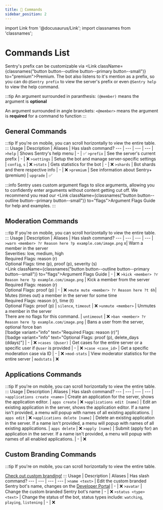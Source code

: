 ```yaml
---
title: 💬 Commands
sidebar_position: 2
---
```


import Link from '@docusaurus/Link';
import classnames from 'classnames';

# Commands List

Sentry's prefix can be customizable via <Link className={classnames("button button--outline button--primary button--small")} to="premium">Premium</Link>. The bot also listens to it's mention as a prefix, so you can do `@Sentry prefix` to view the server's prefix or even `@Sentry help` to view the help command.

:::tip
An argument surrounded in paranthesis: `(@member)` means the argument is **optional**

An argument surrounded in angle branckets: `<@member>` means the argument is **required** for a command to function
:::

## General Commands
:::tip
If you're on mobile, you can scroll horizontally to view the entire table.
:::
Usage   | Description | Aliases | Has slash command?
--- | --- | --- | --- |
`>help` | Shows Sentry's help menu | - | ✅
`>prefix` | See the server's current prefix | - | ❌
`>settings` | Setup the bot and manage server-specific settings | `config`, `s` | ❌
`>stats` | Gets statistics for the bot | - | ❌
`>shards` | Bot shards and there respective info | - | ❌
`>premium` | See information about Sentry+ (premium) | `upgrade` | ✅

:::info
Sentry uses custom argument flags to slice arguments, allowing you to confidently enter arguments without content getting cut off. We recommend you read our <Link className={classnames("button button--outline button--primary button--small")} to="flags">Argument Flags Guide</Link> for help and examples.
:::

## Moderation Commands
:::tip
If you're on mobile, you can scroll horizontally to view the entire table.
:::
Usage | Description | Aliases | Has slash command?
--- | --- | --- | --- |
`>warn <member> ?r Reason here ?p example.com/image.png` x| Warn a member in the server<br/><span class="badge badge--primary">Severities: low, medium, high</span><br/><span class="badge badge--primary">Required Flags: reason (r)</span><br/><span class="badge badge--primary">Optional Flags: time (p), proof (p), severity (s)</span><br/><Link className={classnames("button button--outline button--primary button--small")} to="flags">Argument Flags Guide</Link> | - | ❌
`>kick <member> ?r Reason here ?p example.com/image.png` | Kick a member from the server<br/><span class="badge badge--primary">Required Flags: reason (r)</span><br/><span class="badge badge--primary">Optional Flags: proof (p)</span> | - | ❌
`>mute mute <member> ?r Reason here ?t 6h`| Mutes (times out) a member in the server for some time<br/><span class="badge badge--primary">Required Flags: reason (r), time (t)</span><br/><span class="badge badge--primary">Optional Flags: proof (p)</span> | `silence`, `timeout` | ❌
`>unmute <member>` | Unmutes a member in the server<br/><span class="badge badge--primary">There are no flags for this command.</span> | `untimeout` | ❌
`>ban <member> ?r Reason here ?p example.com/image.png` | Bans a user from the server, optional force ban<br/>[!badge variant="info" text="Required Flags: reason (r)"]<br/>[!badge variant="info" text="Optional Flags: proof (p), delete_days (ddays)"] | - | ❌
`>cases (@user)` | Get cases for the entire server or a specific user if `@user` is provided | - | ❌
`>case <case_id>` | Get a specific moderation case via ID | - | ❌
`>mod-stats` | View moderator statistics for the entire server | `modstats` | ❌

## Applications Commands
:::tip
If you're on mobile, you can scroll horizontally to view the entire table.
:::
Usage   | Description | Aliases | Has slash command?
--- | --- | --- | --- |
`>applications create <name>` | Create an application for the server, shows the application editor. | `apps create` | ❌
`>applications edit [name]` | Edit an existing application in the server, shows the application editor. If a name isn't provided, a menu will popup with names of all existing applications. | `apps edit` | ❌
`>applications delete [name]` | Delete an existing application in the server. If a name isn't provided, a menu will popup with names of all existing applications. | `apps delete` | ❌
`>apply [name]` | Submit (apply for) an application in the server. If a name isn't provided, a menu will popup with names of all enabled applications. | - | ❌


## Custom Branding Commands
:::tip
If you're on mobile, you can scroll horizontally to view the entire table.

[Check out custom branding!](/premium-info#custom-branding)
:::
Usage   | Description | Aliases | Has slash command?
--- | --- | --- | --- |
`>name <text>` | Edit the custom branded Sentry bot's name, changes on the [Developer Portal](https://discord.dev) | - | ❌
`>avatar` | Change the custom branded Sentry bot's name | - | ❌
`>status <type> <text>` | Change the status of the bot, status types include: `watching`, `playing`, `listening` | - | ❌